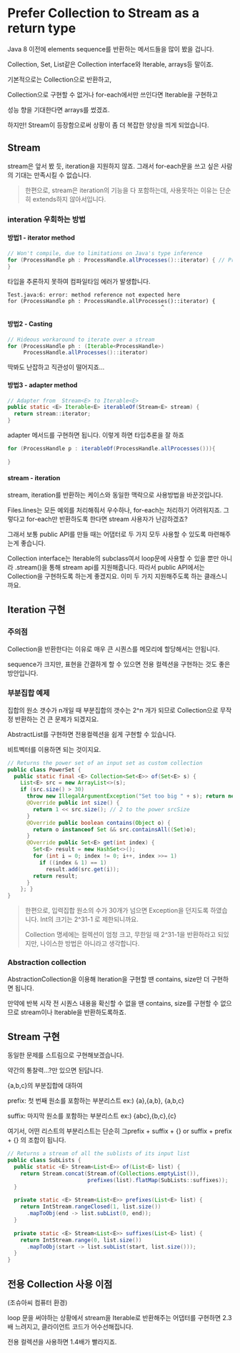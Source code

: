 # Prefer Collection to Stream as a return type

Java 8 이전에 elements sequence를 반환하는 메서드들을 많이 봤을 겁니다.

Collection, Set, List같은 Collection interface와 Iterable, arrays등 말이죠.



기본적으로는 Collection으로 반환하고,

Collection으로 구현할 수 없거나 for-each에서만 쓰인다면 Iterable을 구현하고

성능 향을 기대한다면 arrays를 썼겠죠.



하지만! Stream이 등장함으로써 상황이 좀 더 복잡한 양상을 띄게 되었습니다.



## Stream

stream은 앞서 봤 듯, iteration을 지원하지 않죠. 그래서 for-each문을 쓰고 싶은 사람의 기대는 만족시킬 수 없습니다.

> 한편으로, stream은 iteration의 기능을 다 포함하는데, 사용못하는 이유는 단순히 extends하지 않아서입니다.



### interation 우회하는 방법

#### 방법1 - iterator method

```java
// Won't compile, due to limitations on Java's type inference
for (ProcessHandle ph : ProcessHandle.allProcesses()::iterator) { // Process the process
}
```

타입을 추론하지 못하여 컴파일타임 에러가 발생합니다.

```
Test.java:6: error: method reference not expected here
for (ProcessHandle ph : ProcessHandle.allProcesses()::iterator) {
												^
```



#### 방법2 - Casting

```java
// Hideous workaround to iterate over a stream
for (ProcessHandle ph : (Iterable<ProcessHandle>)
     ProcessHandle.allProcesses()::iterator)
```

딱봐도 난잡하고 직관성이 떨어지죠...



#### 방법3 - adapter method

```java
// Adapter from  Stream<E> to Iterable<E>
public static <E> Iterable<E> iterableOf(Stream<E> stream) {
  return stream::iterator;
}
```

adapter 메서드를 구현하면 됩니다. 이렇게 하면 타입추론을 잘 하죠

```java
for (ProcessHandle p : iterableOf(ProcessHandle.allProcesses())){
  
}
```



#### stream - iteration

stream,  iteration를 반환하는 케이스와 동일한 맥락으로 사용방법을 바꾼것입니다.

Files.lines는 모든 예외를 처리해줘서 우수하나, for-each는 처리하기 어려워지죠. 그렇다고 for-each만 반환하도록 한다면 stream 사용자가 난감하겠죠?

그래서 보통 public API를 만들 때는 어댑터로 두 가지 모두 사용할 수 있도록 마련해주는게 좋습니다.



Collection interface는 Iterable의 subclass여서 loop문에 사용할 수 있을 뿐만 아니라 .stream()을 통해 stream api를 지원해줍니다. 따라서 public API에서는 Collection을 구현하도록 하는게 좋겠지요. 이미 두 가지 지원해주도록 하는 클래스니까요.



##  Iteration 구현

### 주의점

Collection을 반환한다는 이유로 매우 큰 시퀀스를 메모리에 할당해서는 안됩니다.

sequence가 크지만, 표현을 간결하게 할 수 있으면 전용 컬렉션을 구현하는 것도 좋은 방안입니다.



### 부분집합 예제

집합의 원소 갯수가 n개일 때 부분집합의 갯수는 2^n 개가 되므로 Collection으로 무작정 반환하는 건 큰 문제가 되겠지요.

AbstractList를 구현하면 전용컬렉션을 쉽게 구현할 수 있습니다.

비트벡터를 이용하면 되는 것이지요.

```java
// Returns the power set of an input set as custom collection
public class PowerSet {
  public static final <E> Collection<Set<E>> of(Set<E> s) {
    List<E> src = new ArrayList<>(s);
    if (src.size() > 30)
      throw new IllegalArgumentException("Set too big " + s); return new AbstractList<Set<E>>() {
      @Override public int size() {
        return 1 << src.size(); // 2 to the power srcSize
      }
      @Override public boolean contains(Object o) {
        return o instanceof Set && src.containsAll((Set)o);
      }
      @Override public Set<E> get(int index) {
        Set<E> result = new HashSet<>();
        for (int i = 0; index != 0; i++, index >>= 1)
          if ((index & 1) == 1)
            result.add(src.get(i));
        return result;
      }
    }; }
}
```

> 한편으로, 입력집합 원소의 수가 30개가 넘으면 Exception을 던지도록 하였습니다. Int의 크기는 2^31-1 로 제한되니까요. 
>
> Collection 명세에는 컬렉션이 엄청 크고, 무한일 때 2^31-1을 반환하라고 되있지만, 나이스한 방법은 아니라고 생각합니다.



### Abstraction collection

AbstractionCollection을 이용해 Iteration을 구현할 땐 contains, size만 더 구현하면 됩니다. 

만약에 반복 시작 전 시퀀스 내용을 확신할 수 없을 땐 contains, size를 구현할 수 없으므로 stream이나 Iterable을 반환하도록하죠.



## Stream 구현

동일한 문제를 스트림으로 구현해보겠습니다.

약간의 통찰력...?만 있으면 된답니다.

{a,b,c}의 부분집합에 대하여

prefix: 첫 번째 원소를 포함하는 부분리스트 ex:) {a},{a,b}, {a,b,c}

suffix: 마지막 원소를 포함하는 부분리스트 ex:) {abc},{b,c},{c}

여기서, 어떤 리스트의 부분리스트는 단순히 그prefix + suffix + {} or suffix + prefix + {} 의 조합이 됩니다.



```java
// Returns a stream of all the sublists of its input list
public class SubLists {
  public static <E> Stream<List<E>> of(List<E> list) {
    return Stream.concat(Stream.of(Collections.emptyList()),
                         prefixes(list).flatMap(SubLists::suffixes));
  }
  
  private static <E> Stream<List<E>> prefixes(List<E> list) {
    return IntStream.rangeClosed(1, list.size())
      .mapToObj(end -> list.subList(0, end));
  }
  
  private static <E> Stream<List<E>> suffixes(List<E> list) {
    return IntStream.range(0, list.size())
      .mapToObj(start -> list.subList(start, list.size()));
  }
}

```





## 전용 Collection 사용 이점

(조슈아씨 컴퓨터 환경)

loop 문을 써야하는 상황에서 stream을 Iterable로 반환해주는 어댑터를 구현하면 2.3배 느려지고, 클라이언트 코드가 어수선해집니다. 

전용 컬렉션을 사용하면 1.4배가 빨라지죠.

